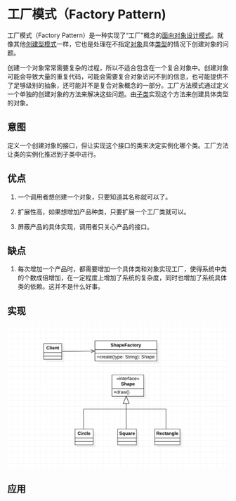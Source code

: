 # 工厂模式（Factory Pattern)



工厂模式（Factory Pattern）是一种实现了“工厂”概念的[面向对象](https://zh.wikipedia.org/wiki/面向对象)[设计模式](https://zh.wikipedia.org/wiki/设计模式_(计算机))。就像其他[创建型模式](https://zh.wikipedia.org/wiki/創建型模式)一样，它也是处理在不指定[对象](https://zh.wikipedia.org/wiki/对象_(计算机科学))具体[类型](https://zh.wikipedia.org/wiki/类_(计算机科学))的情况下创建对象的问题。

创建一个对象常常需要复杂的过程，所以不适合包含在一个复合对象中。创建对象可能会导致大量的重复代码，可能会需要复合对象访问不到的信息，也可能提供不了足够级别的抽象，还可能并不是复合对象概念的一部分。工厂方法模式通过定义一个单独的创建对象的方法来解决这些问题。由[子类](https://zh.wikipedia.org/wiki/子类)实现这个方法来创建具体类型的对象。

## 意图

定义一个创建对象的接口，但让实现这个接口的类来决定实例化哪个类。工厂方法让类的实例化推迟到子类中进行。

## 优点

1. 一个调用者想创建一个对象，只要知道其名称就可以了。

2. 扩展性高，如果想增加产品种类，只要扩展一个工厂类就可以。

3. 屏蔽产品的具体实现，调用者只关心产品的接口。

## 缺点

1. 每次增加一个产品时，都需要增加一个具体类和对象实现工厂，使得系统中类的个数成倍增加，在一定程度上增加了系统的复杂度，同时也增加了系统具体类的依赖。这并不是什么好事。

## 实现

<img src="./image-20200608095144737.png" alt="工厂模式类图" style="zoom:50%;" />



## 应用